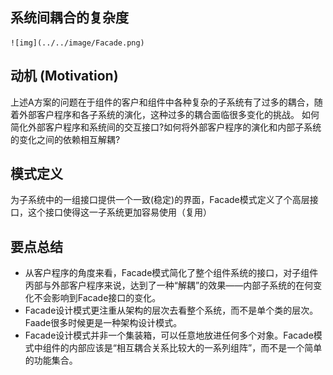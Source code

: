 ## 系统间耦合的复杂度

    ![img](../../image/Facade.png)

## 动机 (Motivation)

上述A方案的问题在于组件的客户和组件中各种复杂的子系统有了过多的耦合，随着外部客户程序和各子系统的演化，这种过多的耦合面临很多变化的挑战。
如何简化外部客户程序和系统间的交互接口?如何将外部客户程序的演化和内部子系统的变化之间的依赖相互解耦?

## 模式定义

为子系统中的一组接口提供一个一致(稳定)的界面，Facade模式定义了个高层接口，这个接口使得这一子系统更加容易使用（复用）

## 要点总结

* 从客户程序的角度来看，Facade模式简化了整个组件系统的接口，对子组件丙部与外部客户程序来说，达到了一种“解耦”的效果——内部子系统的在何变化不会影响到Facade接口的变化。
* Facade设计模式更注重从架构的层次去看整个系统，而不是单个类的层次。Faade很多时候更是一种架构设计模式。
* Facade设计模式并非一个集装箱，可以任意地放进任何多个对象。Facade模式中组件的内部应该是“相互耦合关系比较大的一系列组阵”，而不是一个简单的功能集合。
